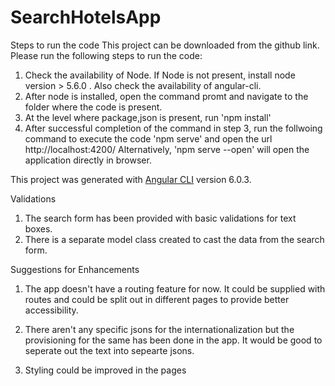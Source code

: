 # SearchHotelsApp

Steps to run the code
This project can be downloaded from the github link. Please run the following steps to run the code:

1. Check the availability of Node. If Node is not present, install node version > 5.6.0 .
Also check the availability of angular-cli.
2. After node is installed, open the command promt and navigate to the folder where the code is present.
3. At the level where package,json is present, run
'npm install'
4. After successful completion of the command in step 3, run the follwoing command to execute the code
'npm serve' and open the url
    http://localhost:4200/
Alternatively, 
'npm serve --open' will open the application directly in browser.

This project was generated with [Angular CLI](https://github.com/angular/angular-cli) version 6.0.3.


Validations
1. The search form has been provided with basic validations for text boxes.
2. There is a separate model class created to cast the data from the search form.

Suggestions for Enhancements
1. The app doesn't have a routing feature for now. It could be supplied with routes and could be split out in different pages to provide better accessibility.

2. There aren't any specific jsons for the internationalization but the provisioning for the same has been done in the app. It would be good to seperate out the text into sepearte jsons.

3. Styling could be improved in the pages
